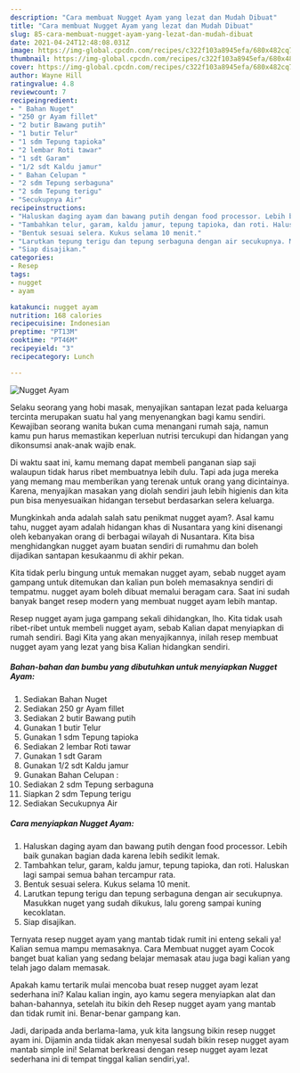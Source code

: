 ```yaml
---
description: "Cara membuat Nugget Ayam yang lezat dan Mudah Dibuat"
title: "Cara membuat Nugget Ayam yang lezat dan Mudah Dibuat"
slug: 85-cara-membuat-nugget-ayam-yang-lezat-dan-mudah-dibuat
date: 2021-04-24T12:48:08.031Z
image: https://img-global.cpcdn.com/recipes/c322f103a8945efa/680x482cq70/nugget-ayam-foto-resep-utama.jpg
thumbnail: https://img-global.cpcdn.com/recipes/c322f103a8945efa/680x482cq70/nugget-ayam-foto-resep-utama.jpg
cover: https://img-global.cpcdn.com/recipes/c322f103a8945efa/680x482cq70/nugget-ayam-foto-resep-utama.jpg
author: Wayne Hill
ratingvalue: 4.8
reviewcount: 7
recipeingredient:
- " Bahan Nuget"
- "250 gr Ayam fillet"
- "2 butir Bawang putih"
- "1 butir Telur"
- "1 sdm Tepung tapioka"
- "2 lembar Roti tawar"
- "1 sdt Garam"
- "1/2 sdt Kaldu jamur"
- " Bahan Celupan "
- "2 sdm Tepung serbaguna"
- "2 sdm Tepung terigu"
- "Secukupnya Air"
recipeinstructions:
- "Haluskan daging ayam dan bawang putih dengan food processor. Lebih baik gunakan bagian dada karena lebih sedikit lemak."
- "Tambahkan telur, garam, kaldu jamur, tepung tapioka, dan roti. Haluskan lagi sampai semua bahan tercampur rata."
- "Bentuk sesuai selera. Kukus selama 10 menit."
- "Larutkan tepung terigu dan tepung serbaguna dengan air secukupnya. Masukkan nuget yang sudah dikukus, lalu goreng sampai kuning kecoklatan."
- "Siap disajikan."
categories:
- Resep
tags:
- nugget
- ayam

katakunci: nugget ayam 
nutrition: 168 calories
recipecuisine: Indonesian
preptime: "PT13M"
cooktime: "PT46M"
recipeyield: "3"
recipecategory: Lunch

---
```



![Nugget Ayam](https://img-global.cpcdn.com/recipes/c322f103a8945efa/680x482cq70/nugget-ayam-foto-resep-utama.jpg)

Selaku seorang yang hobi masak, menyajikan santapan lezat pada keluarga tercinta merupakan suatu hal yang menyenangkan bagi kamu sendiri. Kewajiban seorang  wanita bukan cuma menangani rumah saja, namun kamu pun harus memastikan keperluan nutrisi tercukupi dan hidangan yang dikonsumsi anak-anak wajib enak.

Di waktu  saat ini, kamu memang dapat membeli panganan siap saji walaupun tidak harus ribet membuatnya lebih dulu. Tapi ada juga mereka yang memang mau memberikan yang terenak untuk orang yang dicintainya. Karena, menyajikan masakan yang diolah sendiri jauh lebih higienis dan kita pun bisa menyesuaikan hidangan tersebut berdasarkan selera keluarga. 



Mungkinkah anda adalah salah satu penikmat nugget ayam?. Asal kamu tahu, nugget ayam adalah hidangan khas di Nusantara yang kini disenangi oleh kebanyakan orang di berbagai wilayah di Nusantara. Kita bisa menghidangkan nugget ayam buatan sendiri di rumahmu dan boleh dijadikan santapan kesukaanmu di akhir pekan.

Kita tidak perlu bingung untuk memakan nugget ayam, sebab nugget ayam gampang untuk ditemukan dan kalian pun boleh memasaknya sendiri di tempatmu. nugget ayam boleh dibuat memalui beragam cara. Saat ini sudah banyak banget resep modern yang membuat nugget ayam lebih mantap.

Resep nugget ayam juga gampang sekali dihidangkan, lho. Kita tidak usah ribet-ribet untuk membeli nugget ayam, sebab Kalian dapat menyiapkan di rumah sendiri. Bagi Kita yang akan menyajikannya, inilah resep membuat nugget ayam yang lezat yang bisa Kalian hidangkan sendiri.

<!--inarticleads1-->

##### Bahan-bahan dan bumbu yang dibutuhkan untuk menyiapkan Nugget Ayam:

1. Sediakan  Bahan Nuget
1. Sediakan 250 gr Ayam fillet
1. Sediakan 2 butir Bawang putih
1. Gunakan 1 butir Telur
1. Gunakan 1 sdm Tepung tapioka
1. Sediakan 2 lembar Roti tawar
1. Gunakan 1 sdt Garam
1. Gunakan 1/2 sdt Kaldu jamur
1. Gunakan  Bahan Celupan :
1. Sediakan 2 sdm Tepung serbaguna
1. Siapkan 2 sdm Tepung terigu
1. Sediakan Secukupnya Air




<!--inarticleads2-->

##### Cara menyiapkan Nugget Ayam:

1. Haluskan daging ayam dan bawang putih dengan food processor. Lebih baik gunakan bagian dada karena lebih sedikit lemak.
1. Tambahkan telur, garam, kaldu jamur, tepung tapioka, dan roti. Haluskan lagi sampai semua bahan tercampur rata.
1. Bentuk sesuai selera. Kukus selama 10 menit.
1. Larutkan tepung terigu dan tepung serbaguna dengan air secukupnya. Masukkan nuget yang sudah dikukus, lalu goreng sampai kuning kecoklatan.
1. Siap disajikan.




Ternyata resep nugget ayam yang mantab tidak rumit ini enteng sekali ya! Kalian semua mampu memasaknya. Cara Membuat nugget ayam Cocok banget buat kalian yang sedang belajar memasak atau juga bagi kalian yang telah jago dalam memasak.

Apakah kamu tertarik mulai mencoba buat resep nugget ayam lezat sederhana ini? Kalau kalian ingin, ayo kamu segera menyiapkan alat dan bahan-bahannya, setelah itu bikin deh Resep nugget ayam yang mantab dan tidak rumit ini. Benar-benar gampang kan. 

Jadi, daripada anda berlama-lama, yuk kita langsung bikin resep nugget ayam ini. Dijamin anda tiidak akan menyesal sudah bikin resep nugget ayam mantab simple ini! Selamat berkreasi dengan resep nugget ayam lezat sederhana ini di tempat tinggal kalian sendiri,ya!.

